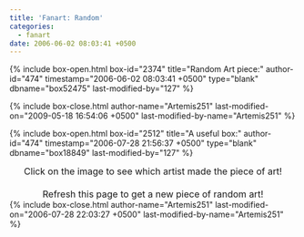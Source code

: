 ```yaml
---
title: 'Fanart: Random'
categories:
  - fanart
date: 2006-06-02 08:03:41 +0500
---
```

{% include box-open.html box-id="2374" title="Random Art piece:" author-id="474" timestamp="2006-06-02 08:03:41 +0500" type="blank" dbname="box52475" last-modified-by="127" %}
<span style="display: none; text-align:center;" ID="ImgResized"><b>This image has been resized for your convenience. <br/>Click on it to view the full size version.</b></span>
<center><navigator section="random" quantity="1" display="no" /> <displaytor mode="sarsiehugsyou" /></center>

{% include box-close.html author-name="Artemis251" last-modified-on="2009-05-18 16:54:06 +0500" last-modified-by-name="Artemis251" %}

{% include box-open.html box-id="2512" title="A useful box:" author-id="474" timestamp="2006-07-28 21:56:37 +0500" type="blank" dbname="box18849" last-modified-by="127" %}

<center><font size="3">Click on the image to see which artist made the piece of art!<br /><br />
Refresh this page to get a new piece of random art!</font></center>
{% include box-close.html author-name="Artemis251" last-modified-on="2006-07-28 22:03:27 +0500" last-modified-by-name="Artemis251" %}
